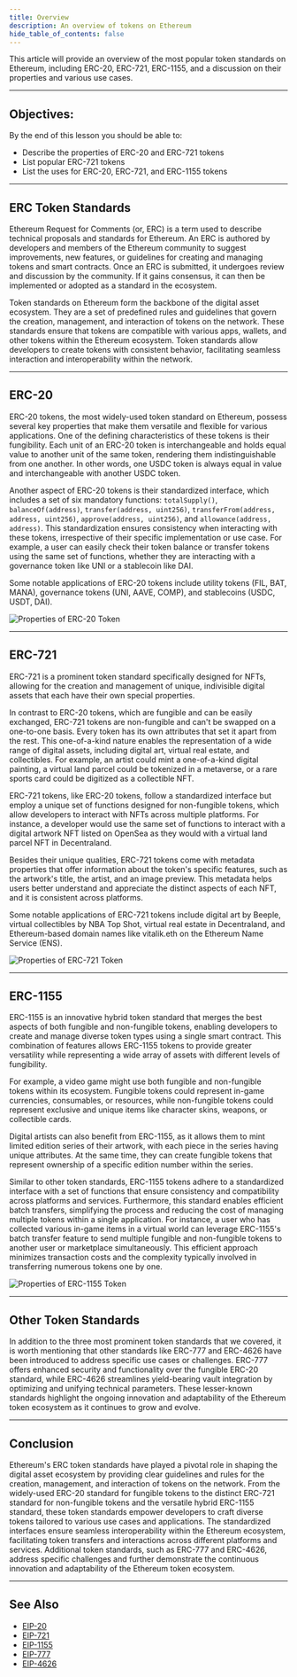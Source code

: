```yaml
---
title: Overview
description: An overview of tokens on Ethereum
hide_table_of_contents: false
---
```


This article will provide an overview of the most popular token standards on Ethereum, including ERC-20, ERC-721, ERC-1155, and a discussion on their properties and various use cases.

---

## Objectives:

By the end of this lesson you should be able to:

- Describe the properties of ERC-20 and ERC-721 tokens
- List popular ERC-721 tokens
- List the uses for ERC-20, ERC-721, and ERC-1155 tokens

---

## ERC Token Standards

Ethereum Request for Comments (or, ERC) is a term used to describe technical proposals and standards for Ethereum. An ERC is authored by developers and members of the Ethereum community to suggest improvements, new features, or guidelines for creating and managing tokens and smart contracts. Once an ERC is submitted, it undergoes review and discussion by the community. If it gains consensus, it can then be implemented or adopted as a standard in the ecosystem.

Token standards on Ethereum form the backbone of the digital asset ecosystem. They are a set of predefined rules and guidelines that govern the creation, management, and interaction of tokens on the network. These standards ensure that tokens are compatible with various apps, wallets, and other tokens within the Ethereum ecosystem. Token standards allow developers to create tokens with consistent behavior, facilitating seamless interaction and interoperability within the network.

---

## ERC-20

ERC-20 tokens, the most widely-used token standard on Ethereum, possess several key properties that make them versatile and flexible for various applications. One of the defining characteristics of these tokens is their fungibility. Each unit of an ERC-20 token is interchangeable and holds equal value to another unit of the same token, rendering them indistinguishable from one another. In other words, one USDC token is always equal in value and interchangeable with another USDC token.

Another aspect of ERC-20 tokens is their standardized interface, which includes a set of six mandatory functions: `totalSupply()`, `balanceOf(address)`, `transfer(address, uint256)`, `transferFrom(address, address, uint256)`, `approve(address, uint256)`, and `allowance(address, address)`. This standardization ensures consistency when interacting with these tokens, irrespective of their specific implementation or use case. For example, a user can easily check their token balance or transfer tokens using the same set of functions, whether they are interacting with a governance token like UNI or a stablecoin like DAI.

Some notable applications of ERC-20 tokens include utility tokens (FIL, BAT, MANA), governance tokens (UNI, AAVE, COMP), and stablecoins (USDC, USDT, DAI).

![Properties of ERC-20 Token](../../assets/images/introduction-to-tokens/erc-20.png)

---

## ERC-721

ERC-721 is a prominent token standard specifically designed for NFTs, allowing for the creation and management of unique, indivisible digital assets that each have their own special properties.

In contrast to ERC-20 tokens, which are fungible and can be easily exchanged, ERC-721 tokens are non-fungible and can't be swapped on a one-to-one basis. Every token has its own attributes that set it apart from the rest. This one-of-a-kind nature enables the representation of a wide range of digital assets, including digital art, virtual real estate, and collectibles. For example, an artist could mint a one-of-a-kind digital painting, a virtual land parcel could be tokenized in a metaverse, or a rare sports card could be digitized as a collectible NFT.

ERC-721 tokens, like ERC-20 tokens, follow a standardized interface but employ a unique set of functions designed for non-fungible tokens, which allow developers to interact with NFTs across multiple platforms. For instance, a developer would use the same set of functions to interact with a digital artwork NFT listed on OpenSea as they would with a virtual land parcel NFT in Decentraland.

Besides their unique qualities, ERC-721 tokens come with metadata properties that offer information about the token's specific features, such as the artwork's title, the artist, and an image preview. This metadata helps users better understand and appreciate the distinct aspects of each NFT, and it is consistent across platforms.

Some notable applications of ERC-721 tokens include digital art by Beeple, virtual collectibles by NBA Top Shot, virtual real estate in Decentraland, and Ethereum-based domain names like vitalik.eth on the Ethereum Name Service (ENS).

![Properties of ERC-721 Token](../../assets/images/introduction-to-tokens/erc-721.png)

---

## ERC-1155

ERC-1155 is an innovative hybrid token standard that merges the best aspects of both fungible and non-fungible tokens, enabling developers to create and manage diverse token types using a single smart contract. This combination of features allows ERC-1155 tokens to provide greater versatility while representing a wide array of assets with different levels of fungibility.

For example, a video game might use both fungible and non-fungible tokens within its ecosystem. Fungible tokens could represent in-game currencies, consumables, or resources, while non-fungible tokens could represent exclusive and unique items like character skins, weapons, or collectible cards.

Digital artists can also benefit from ERC-1155, as it allows them to mint limited edition series of their artwork, with each piece in the series having unique attributes. At the same time, they can create fungible tokens that represent ownership of a specific edition number within the series.

Similar to other token standards, ERC-1155 tokens adhere to a standardized interface with a set of functions that ensure consistency and compatibility across platforms and services. Furthermore, this standard enables efficient batch transfers, simplifying the process and reducing the cost of managing multiple tokens within a single application. For instance, a user who has collected various in-game items in a virtual world can leverage ERC-1155's batch transfer feature to send multiple fungible and non-fungible tokens to another user or marketplace simultaneously. This efficient approach minimizes transaction costs and the complexity typically involved in transferring numerous tokens one by one.

![Properties of ERC-1155 Token](../../assets/images/introduction-to-tokens/erc-1155.png)

---

## Other Token Standards

In addition to the three most prominent token standards that we covered, it is worth mentioning that other standards like ERC-777 and ERC-4626 have been introduced to address specific use cases or challenges. ERC-777 offers enhanced security and functionality over the fungible ERC-20 standard, while ERC-4626 streamlines yield-bearing vault integration by optimizing and unifying technical parameters. These lesser-known standards highlight the ongoing innovation and adaptability of the Ethereum token ecosystem as it continues to grow and evolve.

---

## Conclusion

Ethereum's ERC token standards have played a pivotal role in shaping the digital asset ecosystem by providing clear guidelines and rules for the creation, management, and interaction of tokens on the network. From the widely-used ERC-20 standard for fungible tokens to the distinct ERC-721 standard for non-fungible tokens and the versatile hybrid ERC-1155 standard, these token standards empower developers to craft diverse tokens tailored to various use cases and applications. The standardized interfaces ensure seamless interoperability within the Ethereum ecosystem, facilitating token transfers and interactions across different platforms and services. Additional token standards, such as ERC-777 and ERC-4626, address specific challenges and further demonstrate the continuous innovation and adaptability of the Ethereum token ecosystem.

---

## See Also

- [EIP-20](https://eips.ethereum.org/EIPS/eip-20)
- [EIP-721](https://eips.ethereum.org/EIPS/eip-721)
- [EIP-1155](https://eips.ethereum.org/EIPS/eip-1155)
- [EIP-777](https://eips.ethereum.org/EIPS/eip-777)
- [EIP-4626](https://eips.ethereum.org/EIPS/eip-4626)

<!-- Reference Style Links -->

[token standards]: https://ethereum.org/en/developers/docs/standards/tokens/
